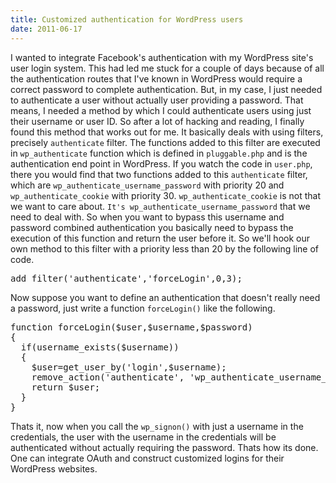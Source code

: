 ```yaml
---
title: Customized authentication for WordPress users
date: 2011-06-17
---
```


I wanted to integrate Facebook's authentication with my WordPress site's user login system. This had led me stuck for a couple of days because of all the authentication routes that I've known in WordPress would require a correct password to complete authentication. But, in my case, I just needed to authenticate a user without actually user providing a password. That means, I needed a method by which I could authenticate users using just their username or user ID. So after a lot of hacking and reading, I finally found this method that works out for me.
It basically deals with using filters, precisely `authenticate` filter. The functions added to this filter are executed in `wp_authenticate` function which is defined in `pluggable.php` and is the authentication end point in WordPress. If you watch the code in `user.php`, there you would find that two functions added to this `authenticate` filter, which are `wp_authenticate_username_password` with priority 20 and `wp_authenticate_cookie` with priority 30. `wp_authenticate_cookie` is not that we want to care about. `It's wp_authenticate_username_password` that we need to deal with. So when you want to bypass this username and password combined authentication you basically need to bypass the execution of this function and return the user before it. So we'll hook our own method to this filter with a priority less than 20 by the following line of code.

<pre class="php">
add_filter('authenticate','forceLogin',0,3);
</pre>

Now suppose you want to define an authentication that doesn't really need a password, just write a function `forceLogin()` like the following.

<pre class="php">
function forceLogin($user,$username,$password)
{
  if(username_exists($username))
  {
    $user=get_user_by('login',$username);
    remove_action('authenticate', 'wp_authenticate_username_password', 20);
    return $user;
  }
}
</pre>

Thats it, now when you call the `wp_signon()` with just a username in the credentials, the user with the username in the credentials will be authenticated without actually requiring the password. Thats how its done. One can integrate OAuth and construct customized logins for their WordPress websites.

